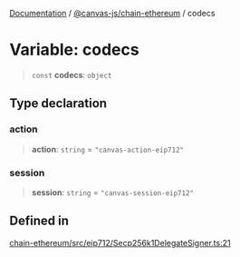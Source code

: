 [Documentation](../../../packages.md) / [@canvas-js/chain-ethereum](../index.md) / codecs

# Variable: codecs

> `const` **codecs**: `object`

## Type declaration

### action

> **action**: `string` = `"canvas-action-eip712"`

### session

> **session**: `string` = `"canvas-session-eip712"`

## Defined in

[chain-ethereum/src/eip712/Secp256k1DelegateSigner.ts:21](https://github.com/canvasxyz/canvas/blob/62d177fb446565afa753f83091e84331fbd47245/packages/chain-ethereum/src/eip712/Secp256k1DelegateSigner.ts#L21)
